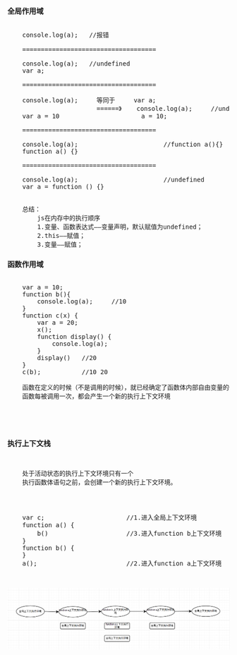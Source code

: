 <h3>全局作用域</h3>

<pre>
    
    console.log(a);   //报错
    
    ====================================
    
    console.log(a);   //undefined
    var a;
    
    ====================================
    
    console.log(a);     等同于     var a;
                        ======》    console.log(a);     //undefined
    var a = 10                      a = 10;
    
    ====================================
    
    console.log(a);                       //function a(){}
    function a() {}
    
    ====================================
    
    console.log(a);                       //undefined
    var a = function () {}
    
    
    总结：
        js在内存中的执行顺序
        1.变量、函数表达式——变量声明，默认赋值为undefined；
        2.this——赋值；
        3.变量——赋值；
</pre>    

<h3>函数作用域</h3>

<pre>

    var a = 10;
    function b(){
        console.log(a);     //10
    }
    function c(x) {
        var a = 20;
        x();
        function display() {
            console.log(a);
        }
        display()   //20
    }
    c(b);           //10 20
    
    函数在定义的时候（不是调用的时候），就已经确定了函数体内部自由变量的作用域
    函数每被调用一次，都会产生一个新的执行上下文环境
    
    
<pre>

<h3>执行上下文栈</h3>
<pre>
    处于活动状态的执行上下文环境只有一个
    执行函数体语句之前，会创建一个新的执行上下文环境。
</pre>
<pre>
    var c;                      //1.进入全局上下文环境
    function a() {
        b()                     //3.进入function b上下文环境    
    }
    function b() {
    }
    a();                        //2.进入function a上下文环境
</pre>
<img src="./img/3.png">
